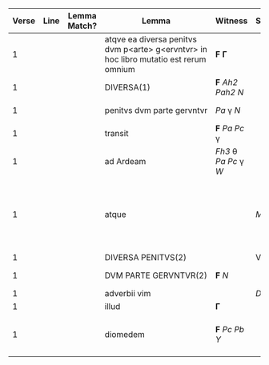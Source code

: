 | Verse | Line | Lemma Match? | Lemma                                                                                     | Witness                | Source   | Ed. Comment                                                 | Gen. Comment | Second R.         | Witness               | Source | Comment                        | Third R.   | Witness | Source | Comment | Fourth R. | Witness   | Source | Comment | Fifth R. | Witness | Source | Comment |
| ----- | ---- | ------------ | ----------------------------------------------------------------------------------------- | ---------------------- | -------- | ----------------------------------------------------------- | ------------ | ----------------- | --------------------- | ------ | ------------------------------ | ---------- | ------- | ------ | ------- | --------- | --------- | ------ | ------- | -------- | ------- | ------ | ------- |
| 1     |      |              | atqve ea diversa penitvs dvm p\<arte\> g\<ervntvr\> in hoc libro mutatio est rerum omnium | **F Γ**                |          |                                                             |              | *om.*             | *W*                   |        |                                |            |         |        |         |           |           |        |         |          |         |        |         |
| 1     |      |              | DIVERSA(1)                                                                                | **F** *Ah2* *Pah2* *N* |          |                                                             |              | d.                | *Pc*                  |        |                                | *om.*      | **Γ**   |        |         |           |           |        |         |          |         |        |         |
| 1     |      |              | penitvs dvm parte gervntvr                                                                | *Pa* γ *N*             |          |                                                             |              | Penitus dum p. g. | θ *Pc Q* \[**Γ** \]   |        |                                | et reliqua | **F**   |        |         |           |           |        |         |          |         |        |         |
| 1     |      |              | transit                                                                                   | **F** *Pa Pc* γ        |          |                                                             |              | traxit            | θ *Q* σ \[**Γ** \]    |        |                                |            |         |        |         |           |           |        |         |          |         |        |         |
| 1     |      |              | ad Ardeam                                                                                 | *Fh3* θ *Pa Pc* γ *W*  |          |                                                             |              | ardeam            | **F** *Q N*           |        |                                |            |         |        |         |           |           |        |         |          |         |        |         |
| 1     |      |              | atque                                                                                     |                        | *Murgia* | *post hoc verbum distinxi*, *ante hoc verbum edd. Plerique* | *ante* atque |                   | *edd. plerique*       |        |                                |            |         |        |         |           |           |        |         |          |         |        |         |
| 1     |      |              | DIVERSA PENITVS(2)                                                                        |                        | Verg.    |                                                             |              | penitus           | **F** *N*             |        |                                | d. p.      | θ *Pc*  |        |         | p.        | *Q* γ *W* |        |         |          |         |        |         |
| 1     |      |              | DVM PARTE GERVNTVR(2)                                                                     | **F** *N*              |          |                                                             |              | d. parte geruntur | θ *Pc Q W* \[**Γ** \] |        |                                | d. p. g.   | *Pa* γ  |        |         |           |           |        |         |          |         |        |         |
| 1     |      |              | adverbii vim                                                                              |                        | *Dan.*   |                                                             |              | adverbis          | *F*                   |        |                                |            |         |        |         |           |           |        |         |          |         |        |         |
| 1     |      |              | illud                                                                                     | **Γ**                  |          |                                                             |              | illa              | **F**                 |        |                                |            |         |        |         |           |           |        |         |          |         |        |         |
| 1     |      |              | diomedem                                                                                  | **F** *Pc Pb Y*        |          |                                                             |              | diomeden          | **Γ**                 |        | (*sed cf. Serv. ad A. 11.243*) | diomede    | *N*     |        |         |           |           |        |         |          |         |        |         |
